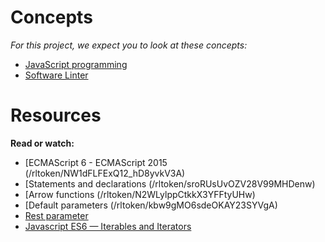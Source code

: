 # Concepts

*For this project, we expect you to look at these concepts:*

- [JavaScript programming]()
- [Software Linter]()

# Resources

**Read or watch:**
- [ECMAScript 6 - ECMAScript 2015 (/rltoken/NW1dFLFExQ12_hD8yvkV3A)
- [Statements and declarations (/rltoken/sroRUsUvOZV28V99MHDenw)
- [Arrow functions (/rltoken/N2WLylppCtkkX3YFFtyUHw)
- [Default parameters (/rltoken/kbw9gMO6sdeOKAY23SYVgA)
- [Rest parameter]()
- [Javascript ES6 — Iterables and Iterators]()
